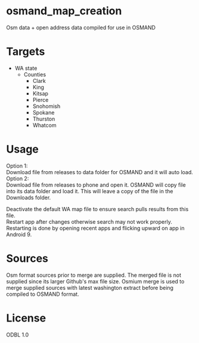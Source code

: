 # osmand_map_creation
Osm data + open address data compiled for use in OSMAND
# Targets
- WA state
  - Counties
    - Clark
    - King
    - Kitsap
    - Pierce
    - Snohomish
    - Spokane
    - Thurston
    - Whatcom

# Usage
Option 1:  
Download file from releases to data folder for OSMAND and it will auto load.  
Option 2:  
Download file from releases to phone and open it. OSMAND will copy file into its data folder and load it.
This will leave a copy of the file in the Downloads folder.

Deactivate the default WA map file to ensure search pulls results from this file.  
Restart app after changes otherwise search may not work properly. Restarting is done 
by opening recent apps and flicking upward on app in Android 9.

# Sources
Osm format sources prior to merge are supplied. The merged file is not supplied since its larger Github's max file size. 
Osmium merge is used to merge supplied sources with latest washington extract before being compiled to OSMAND format.
# License
ODBL 1.0

